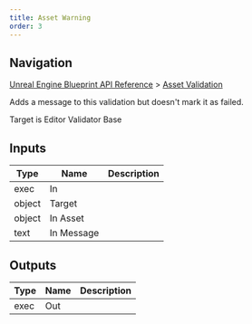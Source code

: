 ```yaml
---
title: Asset Warning
order: 3
---
```

## Navigation

[Unreal Engine Blueprint API Reference](https://dev.epicgames.com/documentation/en-us/unreal-engine/BlueprintAPI) > [Asset Validation](https://dev.epicgames.com/documentation/en-us/unreal-engine/BlueprintAPI/AssetValidation)

Adds a message to this validation but doesn't mark it as failed.

Target is Editor Validator Base

## Inputs

| Type | Name | Description |
| --- | --- | --- |
| exec | In |  |
| object | Target |  |
| object | In Asset |  |
| text | In Message |  |

## Outputs

| Type | Name | Description |
| --- | --- | --- |
| exec | Out |  |
